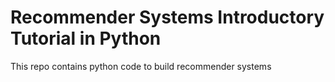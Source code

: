 # Recommender Systems Introductory Tutorial in Python
This repo contains python code to build recommender systems
